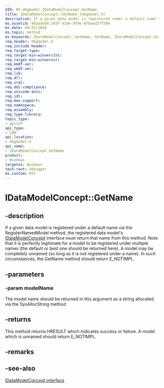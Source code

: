 ```yaml
---
UID: NF:dbgmodel.IDataModelConcept.GetName
title: IDataModelConcept::GetName (dbgmodel.h)
description: If a given data model is registered under a default name via the RegisterNamedModel method, the registered data model's IDataModelConcept interface must return that name from this method.
ms.assetid: 963ade84-243f-419e-979e-6f8aed2ff596
ms.date: 09/21/2018
ms.topic: method
ms.keywords: IDataModelConcept::GetName, GetName, IDataModelConcept.GetName, IDataModelConcept::GetName, IDataModelConcept.GetName
req.header: dbgmodel.h
req.include-header:
req.target-type:
req.target-min-winverclnt:
req.target-min-winversvr:
req.kmdf-ver:
req.umdf-ver:
req.lib:
req.dll:
req.irql: 
req.ddi-compliance:
req.unicode-ansi:
req.idl:
req.max-support:
req.namespace:
req.assembly:
req.type-library: 
topic_type: 
- apiref
api_type: 
- COM
api_location: 
- dbgmodel.h
api_name: 
- IDataModelConcept.GetName
product:
- Windows
targetos: Windows
tech.root: debugger
ms.custom: RS5
---
```


# IDataModelConcept::GetName


## -description

If a given data model is registered under a default name via the RegisterNamedModel method, the registered data model's [IDataModelConcept](nn-dbgmodel-idatamodelconcept.md) interface must return that name from this method. Note that it is perfectly legitimate for a model to be registered under multiple names (the default or best one should be returned here). A model may be completely unnamed (so long as it is not registered under a name). In such circumstances, the GetName method should return E_NOTIMPL. 

## -parameters

### -param modelName
The model name should be returned in this argument as a string allocated via the SysAllocString method.

## -returns
This method returns HRESULT which indicates success or failure. A model which is unnamed should return E_NOTIMPL.

## -remarks

## -see-also

[IDataModelConcept interface](nn-dbgmodel-idatamodelconcept.md)
